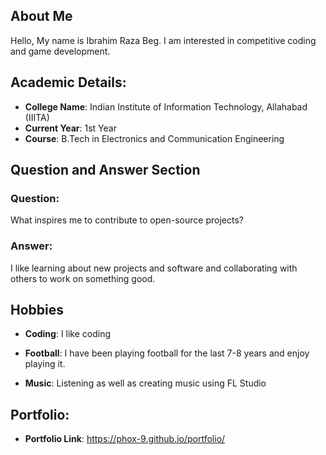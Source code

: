 ## About Me
Hello, My name is Ibrahim Raza Beg. I am interested in competitive coding and game development.


## Academic Details:
- **College Name**: Indian Institute of Information Technology, Allahabad (IIITA)  
- **Current Year**: 1st Year  
- **Course**: B.Tech in Electronics and Communication Engineering


## Question and Answer Section
### Question:
What inspires me to contribute to open-source projects?

### Answer:
I like learning about new projects and software and collaborating with others to work on something good.

## Hobbies
- **Coding**: I like coding

- **Football**: I have been playing football for the last 7-8 years and enjoy playing it.

- **Music**: Listening as well as creating music using FL Studio


## Portfolio:
- **Portfolio Link**: https://phox-9.github.io/portfolio/
